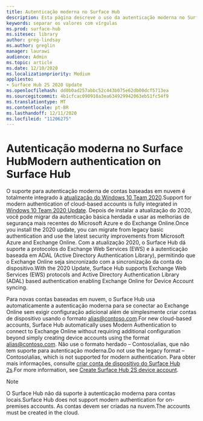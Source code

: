 ```yaml
---
title: Autenticação moderna no Surface Hub
description: Esta página descreve o uso da autenticação moderna no Surface Hub em contraste com a autenticação básica herdada.
keywords: separar os valores com vírgulas
ms.prod: surface-hub
ms.sitesec: library
author: greg-lindsay
ms.author: greglin
manager: laurawi
audience: Admin
ms.topic: article
ms.date: 12/10/2020
ms.localizationpriority: Medium
appliesto:
- Surface Hub 2S 2020 Update
ms.openlocfilehash: dd0b0ad257abbc52c443b075e62db00dcf5713ea
ms.sourcegitcommit: 4b1cfcac090910a3ea634929942063eb51fc54f9
ms.translationtype: MT
ms.contentlocale: pt-BR
ms.lasthandoff: 12/11/2020
ms.locfileid: "11206275"
---
```

# <span data-ttu-id="71646-104">Autenticação moderna no Surface Hub</span><span class="sxs-lookup"><span data-stu-id="71646-104">Modern authentication on Surface Hub</span></span>

<span data-ttu-id="71646-105">O suporte para autenticação moderna de contas baseadas em nuvem é totalmente integrado à [atualização do Windows 10 Team 2020](surface-hub-2020-update.md).</span><span class="sxs-lookup"><span data-stu-id="71646-105">Support for modern authentication of cloud-based accounts is fully integrated in [Windows 10 Team 2020 Update](surface-hub-2020-update.md).</span></span> <span data-ttu-id="71646-106">Depois de instalar a atualização do 2020, você pode migrar da autenticação básica herdada e usar as melhorias de segurança mais recentes do Microsoft Azure e do Exchange Online.</span><span class="sxs-lookup"><span data-stu-id="71646-106">Once you install the 2020 update, you can migrate from legacy basic authentication and use the latest security improvements from Microsoft Azure and Exchange Online.</span></span> <span data-ttu-id="71646-107">Com a atualização 2020, o Surface Hub dá suporte a protocolos do Exchange Web Services (EWS) e à autenticação baseada em ADAL (Active Directory Authentication Library), permitindo que o Exchange Online seja sincronizado com a sincronização da conta do dispositivo.</span><span class="sxs-lookup"><span data-stu-id="71646-107">With the 2020 Update, Surface Hub supports Exchange Web Services (EWS) protocols and Active Directory Authentication Library (ADAL) based authentication enabling Exchange Online for Device Account syncing.</span></span>

<span data-ttu-id="71646-108">Para novas contas baseadas em nuvem, o Surface Hub usa automaticamente a autenticação moderna para se conectar ao Exchange Online sem exigir configuração adicional além de simplesmente criar contas de dispositivo usando o formato [alias@contoso.com](mailto:alias@contoso.com).</span><span class="sxs-lookup"><span data-stu-id="71646-108">For new cloud-based accounts, Surface Hub automatically uses Modern Authentication to connect to Exchange Online without requiring additional configuration beyond simply creating device accounts using the format [alias@contoso.com](mailto:alias@contoso.com).</span></span> <span data-ttu-id="71646-109">Não use o formato herdado – Contoso\alias, que não tem suporte para autenticação moderna.</span><span class="sxs-lookup"><span data-stu-id="71646-109">Do not use the legacy format – Contoso\alias, which is not supported for modern authentication.</span></span> <span data-ttu-id="71646-110">Para obter mais informações, consulte [criar conta de dispositivo do Surface Hub 2s](https://docs.microsoft.com/surface-hub/surface-hub-2s-account).</span><span class="sxs-lookup"><span data-stu-id="71646-110">For more information, see [Create Surface Hub 2S device account](https://docs.microsoft.com/surface-hub/surface-hub-2s-account).</span></span>

> [!NOTE]
> <span data-ttu-id="71646-111">O Surface Hub não dá suporte à autenticação moderna para contas locais.</span><span class="sxs-lookup"><span data-stu-id="71646-111">Surface Hub does not support modern authentication for on-premises accounts.</span></span> <span data-ttu-id="71646-112">As contas devem ser criadas na nuvem.</span><span class="sxs-lookup"><span data-stu-id="71646-112">The accounts must be created in the cloud.</span></span>

